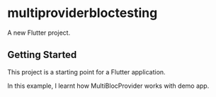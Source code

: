 # multiproviderbloctesting

A new Flutter project.

## Getting Started

This project is a starting point for a Flutter application.

In this example, I learnt how MultiBlocProvider works with demo app.
